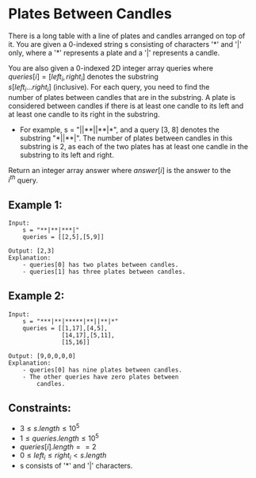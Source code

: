 # Plates Between Candles

There is a long table with a line of plates and candles arranged on top of  
it. You are given a 0-indexed string s consisting of characters '\*' and '|'  
only, where a '\*' represents a plate and a '|' represents a candle.

You are also given a 0-indexed 2D integer array queries where  
$queries[i] = [left_i, right_i]$ denotes the substring  
$s[left_i...right_i]$ (inclusive). For each query, you need to find the  
number of plates between candles that are in the substring. A plate is  
considered between candles if there is at least one candle to its left and  
at least one candle to its right in the substring.

* For example, s = "||\*\*||\*\*|\*", and a query [3, 8] denotes the  
    substring "\*||\*\*|". The number of plates between candles in this  
    substring is 2, as each of the two plates has at least one candle in the  
    substring to its left and right.

Return an integer array answer where $answer[i]$ is the answer to the  
$i^{th}$ query.

 

## Example 1:

    Input: 
        s = "**|**|***|"
        queries = [[2,5],[5,9]]

    Output: [2,3]
    Explanation:
        - queries[0] has two plates between candles.
        - queries[1] has three plates between candles.

## Example 2:

    Input: 
        s = "***|**|*****|**||**|*"
        queries = [[1,17],[4,5],
                   [14,17],[5,11],
                   [15,16]]

    Output: [9,0,0,0,0]
    Explanation:
        - queries[0] has nine plates between candles.
        - The other queries have zero plates between 
            candles.

 

## Constraints:

* $3 \le s.length \le 10^5$
* $1 \le queries.length \le 10^5$
* $queries[i].length == 2$
* $0 \le left_i \le right_i < s.length$
* s consists of '*' and '|' characters.

